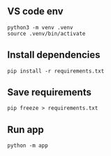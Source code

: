 ## VS code env
`python3 -m venv .venv`  
`source .venv/bin/activate`

## Install dependencies
`pip install -r requirements.txt`

## Save requirements
`pip freeze > requirements.txt`

## Run app
`python -m app`